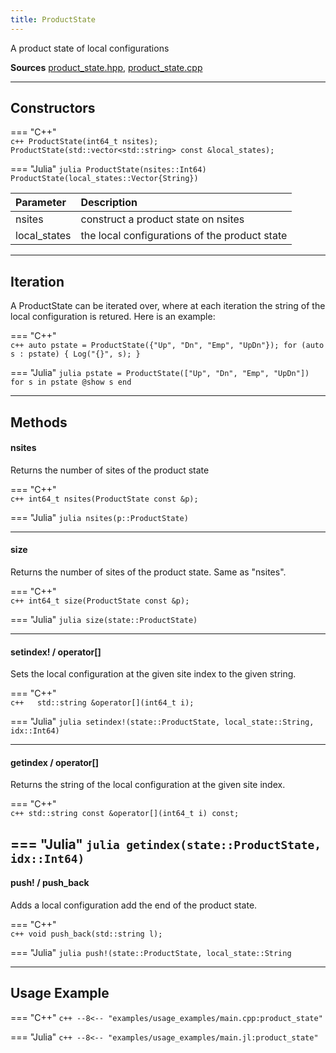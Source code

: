 ```yaml
---
title: ProductState
---
```


A product state of local configurations

**Sources** [product_state.hpp](https://github.com/awietek/xdiag/blob/main/xdiag/states/product_state.hpp), [product_state.cpp](https://github.com/awietek/xdiag/blob/main/xdiag/states/product_state.cpp)

--- 

## Constructors

=== "C++"	
	```c++
    ProductState(int64_t nsites);
	ProductState(std::vector<std::string> const &local_states);
	```
	
=== "Julia"
	```julia
	ProductState(nsites::Int64)
	ProductState(local_states::Vector{String})
	```



| Parameter    | Description                                   |
|:-------------|:----------------------------------------------|
| nsites       | construct a product state on nsites           |
| local_states | the local configurations of the product state |


---

## Iteration

A ProductState can be iterated over, where at each iteration the string of the local configuration is retured. Here is an example:

=== "C++"	
	```c++
    auto pstate = ProductState({"Up", "Dn", "Emp", "UpDn"});
	for (auto s : pstate) {
		Log("{}", s);
	}
	```
	
=== "Julia"
	```julia
	pstate = ProductState(["Up", "Dn", "Emp", "UpDn"])
	for s in pstate
		@show s
	end
	```

---
	
## Methods

#### nsites

Returns the number of sites of the product state

=== "C++"	
	```c++
	int64_t nsites(ProductState const &p);
	```
	
=== "Julia"
	```julia
	nsites(p::ProductState)
	```

---

#### size

Returns the number of sites of the product state. Same as "nsites".

=== "C++"	
	```c++
	int64_t size(ProductState const &p);
	```
	
=== "Julia"
	```julia
    size(state::ProductState)
	```

---

#### setindex! / operator[]

Sets the local configuration at the given site index to the given string.

=== "C++"	
	```c++  
	std::string &operator[](int64_t i);
	```
	
=== "Julia"
	```julia
    setindex!(state::ProductState, local_state::String, idx::Int64)
	```

---
	
#### getindex / operator[]

Returns the string of the local configuration at the given site index.

=== "C++"	
	```c++
	std::string const &operator[](int64_t i) const;
	```
	
=== "Julia"
	```julia
    getindex(state::ProductState, idx::Int64)
	```
---

#### push! / push_back

Adds a local configuration add the end of the product state.

=== "C++"	
	```c++
	void push_back(std::string l);
	```

=== "Julia"
	```julia
    push!(state::ProductState, local_state::String
	```

---

## Usage Example

=== "C++"
	```c++
	--8<-- "examples/usage_examples/main.cpp:product_state"
	```

=== "Julia"
	```c++
	--8<-- "examples/usage_examples/main.jl:product_state"
	```


